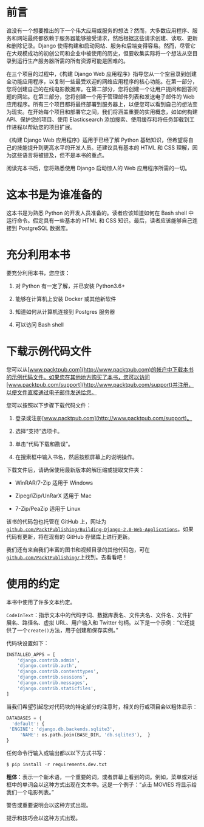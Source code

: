 # 前言

谁没有一个想要推出的下一个伟大应用或服务的想法？然而，大多数应用程序、服务和网站最终都依赖于服务器能够接受请求，然后根据这些请求创建、读取、更新和删除记录。Django 使得构建和启动网站、服务和后端变得容易。然而，尽管它在大规模成功的初创公司和企业中被使用的历史，但要收集实际将一个想法从空目录到运行生产服务器所需的所有资源可能是困难的。

在三个项目的过程中，《构建 Django Web 应用程序》指导您从一个空目录到创建全功能应用程序，以复制一些最受欢迎的网络应用程序的核心功能。在第一部分，您将创建自己的在线电影数据库。在第二部分，您将创建一个让用户提问和回答问题的网站。在第三部分，您将创建一个用于管理邮件列表和发送电子邮件的 Web 应用程序。所有三个项目都将最终部署到服务器上，以便您可以看到自己的想法变为现实。在开始每个项目和部署它之间，我们将涵盖重要的实用概念，如如何构建 API、保护您的项目、使用 Elasticsearch 添加搜索、使用缓存和将任务卸载到工作进程以帮助您的项目扩展。

《构建 Django Web 应用程序》适用于已经了解 Python 基础知识，但希望将自己的技能提升到更高水平的开发人员。还建议具有基本的 HTML 和 CSS 理解，因为这些语言将被提及，但不是本书的重点。

阅读完本书后，您将熟悉使用 Django 启动惊人的 Web 应用程序所需的一切。

# 这本书是为谁准备的

这本书是为熟悉 Python 的开发人员准备的。读者应该知道如何在 Bash shell 中运行命令。假定具有一些基本的 HTML 和 CSS 知识。最后，读者应该能够自己连接到 PostgreSQL 数据库。

# 充分利用本书

要充分利用本书，您应该：

1.  对 Python 有一定了解，并已安装 Python3.6+

1.  能够在计算机上安装 Docker 或其他新软件

1.  知道如何从计算机连接到 Postgres 服务器

1.  可以访问 Bash shell

# 下载示例代码文件

您可以从[www.packtpub.com](http://www.packtpub.com)的帐户中下载本书的示例代码文件。如果您在其他地方购买了本书，您可以访问[www.packtpub.com/support](http://www.packtpub.com/support)并注册，以便文件直接通过电子邮件发送给您。

您可以按照以下步骤下载代码文件：

1.  登录或注册[www.packtpub.com](http://www.packtpub.com/support)。

1.  选择“支持”选项卡。

1.  单击“代码下载和勘误”。

1.  在搜索框中输入书名，然后按照屏幕上的说明操作。

下载文件后，请确保使用最新版本的解压缩或提取文件夹：

+   WinRAR/7-Zip 适用于 Windows

+   Zipeg/iZip/UnRarX 适用于 Mac

+   7-Zip/PeaZip 适用于 Linux

该书的代码包也托管在 GitHub 上，网址为[`github.com/PacktPublishing/Building-Django-2.0-Web-Applications`](https://github.com/PacktPublishing/Building-Django-2.0-Web-Applications)。如果代码有更新，将在现有的 GitHub 存储库上进行更新。

我们还有来自我们丰富的图书和视频目录的其他代码包，可在[`github.com/PacktPublishing/`](https://github.com/PacktPublishing/)上找到。去看看吧！

# 使用的约定

本书中使用了许多文本约定。

`CodeInText`：指示文本中的代码字词、数据库表名、文件夹名、文件名、文件扩展名、路径名、虚拟 URL、用户输入和 Twitter 句柄。以下是一个示例：“它还提供了一个`create()`方法，用于创建和保存实例。”

代码块设置如下：

```py
INSTALLED_APPS = [
    'django.contrib.admin',
    'django.contrib.auth',
    'django.contrib.contenttypes',
    'django.contrib.sessions',
    'django.contrib.messages',
    'django.contrib.staticfiles',
]
```

当我们希望引起您对代码块的特定部分的注意时，相关的行或项目会以粗体显示：

```py
DATABASES = {
  'default': {
 'ENGINE': 'django.db.backends.sqlite3',
     'NAME': os.path.join(BASE_DIR, 'db.sqlite3'),  }
}
```

任何命令行输入或输出都以以下方式书写：

```py
$ pip install -r requirements.dev.txt
```

**粗体**：表示一个新术语，一个重要的词，或者屏幕上看到的词。例如，菜单或对话框中的单词会以这种方式出现在文本中。这是一个例子：“点击 MOVIES 将显示给我们一个电影列表。”

警告或重要说明会以这种方式出现。

提示和技巧会以这种方式出现。
